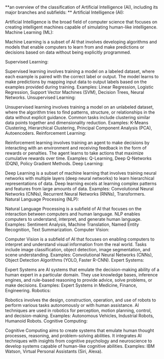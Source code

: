 **an overview of the classification of Artificial Intelligence (AI), including its major branches and subfields:
**
Artificial Intelligence (AI):

Artificial Intelligence is the broad field of computer science that focuses on creating intelligent machines capable of simulating human-like intelligence.
Machine Learning (ML):

Machine Learning is a subset of AI that involves developing algorithms and models that enable computers to learn from and make predictions or decisions based on data without being explicitly programmed.

Supervised Learning:

Supervised learning involves training a model on a labeled dataset, where each example is paired with the correct label or output. The model learns to make predictions by mapping input data to output labels based on the examples provided during training.
Examples: Linear Regression, Logistic Regression, Support Vector Machines (SVM), Decision Trees, Neural Networks.
Unsupervised Learning:

Unsupervised learning involves training a model on an unlabeled dataset, where the algorithm tries to find patterns, structure, or relationships in the data without explicit guidance.
Common tasks include clustering similar data points together and dimensionality reduction.
Examples: K-Means Clustering, Hierarchical Clustering, Principal Component Analysis (PCA), Autoencoders.
Reinforcement Learning:

Reinforcement learning involves training an agent to make decisions by interacting with an environment and receiving feedback in the form of rewards or penalties.
The agent learns to take actions that maximize cumulative rewards over time.
Examples: Q-Learning, Deep Q-Networks (DQN), Policy Gradient Methods.
Deep Learning:

Deep Learning is a subset of machine learning that involves training neural networks with multiple layers (deep neural networks) to learn hierarchical representations of data.
Deep learning excels at learning complex patterns and features from large amounts of data.
Examples: Convolutional Neural Networks (CNNs), Recurrent Neural Networks (RNNs), Transformers.
Natural Language Processing (NLP):

Natural Language Processing is a subfield of AI that focuses on the interaction between computers and human language.
NLP enables computers to understand, interpret, and generate human language.
Examples: Sentiment Analysis, Machine Translation, Named Entity Recognition, Text Summarization.
Computer Vision:

Computer Vision is a subfield of AI that focuses on enabling computers to interpret and understand visual information from the real world.
Tasks include image classification, object detection, image segmentation, and scene understanding.
Examples: Convolutional Neural Networks (CNNs), Object Detection Algorithms (YOLO, Faster R-CNN).
Expert Systems:

Expert Systems are AI systems that emulate the decision-making ability of a human expert in a particular domain.
They use knowledge bases, inference engines, and rule-based reasoning to provide advice, solve problems, or make decisions.
Examples: Expert Systems in Medicine, Finance, Engineering.
Robotics:

Robotics involves the design, construction, operation, and use of robots to perform various tasks autonomously or with human assistance.
AI techniques are used in robotics for perception, motion planning, control, and decision-making.
Examples: Autonomous Vehicles, Industrial Robots, Humanoid Robots.
Cognitive Computing:

Cognitive Computing aims to create systems that emulate human thought processes, reasoning, and problem-solving abilities.
It integrates AI techniques with insights from cognitive psychology and neuroscience to develop systems capable of human-like cognitive abilities.
Examples: IBM Watson, Virtual Personal Assistants (Siri, Alexa).
